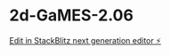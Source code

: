 # 2d-GaMES-2.06

[Edit in StackBlitz next generation editor ⚡️](https://stackblitz.com/~/github.com/PARToftheroa909/2d-GaMES-2.06)